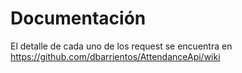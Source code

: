 # Documentación

El detalle de cada uno de los request se encuentra en https://github.com/dbarrientos/AttendanceApi/wiki